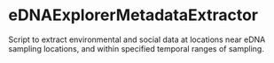 # eDNAExplorerMetadataExtractor
Script to extract environmental and social data at locations near eDNA sampling locations, and within specified temporal ranges of sampling.

